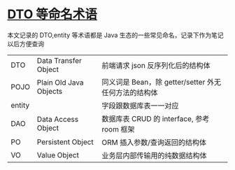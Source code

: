 # [DTO 等命名术语](/2022/08/java_dto_entity_pojo.md)

本文记录的 DTO,entity 等术语都是 Java 生态的一些常见命名，记录下作为笔记以后方便查询

||||
|---|---|---|
|DTO|Data Transfer Object|前端请求 json 反序列化后的结构体|
|POJO|Plain Old Java Objects|同义词是 Bean，除 getter/setter 外无任何方法的结构体|
|entity||字段跟数据库表一一对应|
|DAO|Data Access Object|数据库表 CRUD 的 interface, 参考 room 框架|
|PO|Persistent Object|ORM 插入参数/查询返回的结构体|
|VO|Value Object|业务层内部传输用的纯数据结构体|
